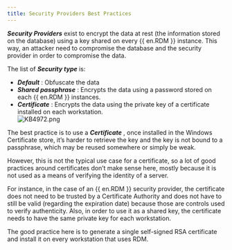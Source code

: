 ```yaml
---
title: Security Providers Best Practices
---
```

***Security Providers*** exist to encrypt the data at rest (the information stored on the database) using a key shared on every {{ en.RDM }} instance. This way, an attacker need to compromise the database and the security provider in order to compromise the data.  

The list of ***Security type*** is:  

* ***Default*** : Obfuscate the data  
* ***Shared passphrase*** : Encrypts the data using a password stored on each {{ en.RDM }} instances.  
* ***Certificate*** : Encrypts the data using the private key of a certificate installed on each workstation.  
![KB4972.png](/img/en/kb/KB4972.png)  

The best practice is to use a ***Certificate*** , once installed in the Windows Certificate store, it’s harder to retrieve the key and the key is not bound to a passphrase, which may be reused somewhere or simply be weak.  

However, this is not the typical use case for a certificate, so a lot of good practices around certificates don’t make sense here, mostly because it is not used as a means of verifying the identity of a server.  

For instance, in the case of an {{ en.RDM }} security provider, the certificate does not need to be trusted by a Certificate Authority and does not have to still be valid (regarding the expiration date) because those are controls used to verify authenticity. Also, in order to use it as a shared key, the certificate needs to have the same private key for each workstation.  

The good practice here is to generate a single self-signed RSA certificate and install it on every workstation that uses RDM.
